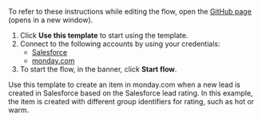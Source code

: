 To refer to these instructions while editing the flow, open the [GitHub page](https://github.com/ot4i/app-connect-templates/tree/main/resources/markdown/Create%20an%20item%20in%20mondaydotcom%20when%20a%20new%20lead%20is%20created%20in%20Salesforce%20based%20on%20the%20Salesforce%20lead%20rating_instructions.md) (opens in a new window).

1. Click **Use this template** to start using the template.
2. Connect to the following accounts by using your credentials:
   - [Salesforce](https://ibm.biz/ach2salesforce)
   - [monday.com](https://ibm.biz/acmondaydotcom)
3. To start the flow, in the banner, click **Start flow**.


Use this template to create an item in monday.com when a new lead is created in Salesforce based on the Salesforce lead rating. In this example, the item is created with different group identifiers for rating, such as hot or warm.






